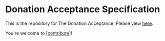 # Donation Acceptance Specification

This is the repository for The Donation Acceptance. Please view [here](https://rektide.github.com/donation-acceptance).

You're welcome to [[contribute]](CONTRIBUTING.md)!
